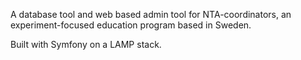 A database tool and web based admin tool for NTA-coordinators, an experiment-focused education program based in Sweden.

Built with Symfony on a LAMP stack. 
